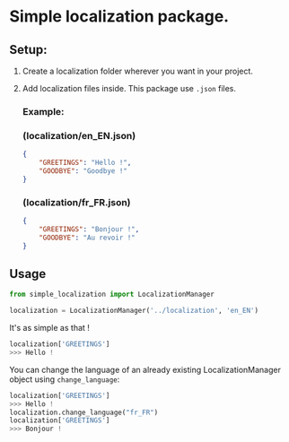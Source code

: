 # Simple localization package.

## Setup:
1. Create a localization folder wherever you want in your project.
2. Add localization files inside. This package use `.json` files.

    ### Example:

    ### (localization/en_EN.json)
    ```json
    {
        "GREETINGS": "Hello !",
        "GOODBYE": "Goodbye !"
    }
    ```
    ### (localization/fr_FR.json)
    ```json
    {
        "GREETINGS": "Bonjour !",
        "GOODBYE": "Au revoir !"
    }
    ```

## Usage

```python
from simple_localization import LocalizationManager

localization = LocalizationManager('../localization', 'en_EN')
```
It's as simple as that !

```python
localization['GREETINGS']
>>> Hello !
```

You can change the language of an already existing LocalizationManager object using `change_language`:

```python
localization['GREETINGS']
>>> Hello !
localization.change_language("fr_FR")
localization['GREETINGS']
>>> Bonjour !
```